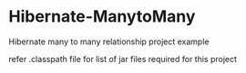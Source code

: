 # Hibernate-ManytoMany
Hibernate many to many relationship project example

refer .classpath file for list of jar files required for this project
